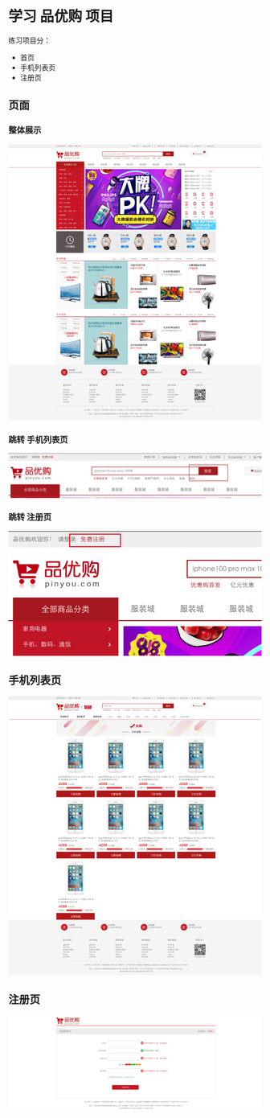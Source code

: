 # 学习 品优购 项目

练习项目分：
- 首页
- 手机列表页
- 注册页

## 页面

### 整体展示

![首页](readme_image/品优购-首页.png)

### 跳转 手机列表页

![跳转手机列表页](readme_image/品优购-首页-跳转手机列表页.png)

### 跳转 注册页

![跳转注册页](readme_image/品优购-首页-跳转注册页.png)

## 手机列表页

![手机列表页](readme_image/品优购-手机列表页.png)

## 注册页

![注册页](readme_image/品优购-注册页.png)